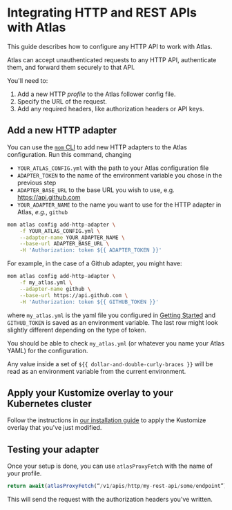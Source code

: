 # Integrating HTTP and REST APIs with Atlas

This guide describes how to configure any HTTP API to work with Atlas.

Atlas can accept unauthenticated requests to any HTTP API, authenticate them, and forward them securely to that API.

You'll need to:
1. Add a new HTTP _profile_ to the Atlas follower config file.
1. Specify the URL of the request.
1. Add any required headers, like authorization headers or API keys.

## Add a new HTTP adapter

You can use the [`mom` CLI](/docs/atlas-docs/install/mom-cli-reference.md) to add new HTTP adapters to the Atlas configuration.
Run this command, changing

-   `YOUR_ATLAS_CONFIG.yml` with the path to your Atlas configuration file
-   `ADAPTER_TOKEN` to the name of the environment variable you chose in the previous step
-   `ADAPTER_BASE_URL` to the base URL you wish to use, e.g. https://api.github.com
-   `YOUR_ADAPTER_NAME` to the name you want to use for the HTTP adapter in Atlas, _e.g._, `github`

```sh
mom atlas config add-http-adapter \
    -f YOUR_ATLAS_CONFIG.yml \
    --adapter-name YOUR_ADAPTER_NAME \
    --base-url ADAPTER_BASE_URL \
    -H 'Authorization: token ${{ ADAPTER_TOKEN }}'
```

For example, in the case of a Github adapter, you might have:
```sh
mom atlas config add-http-adapter \
    -f my_atlas.yml \
    --adapter-name github \
    --base-url https://api.github.com \
    -H 'Authorization: token ${{ GITHUB_TOKEN }}'
```
where `my_atlas.yml` is the yaml file you configured in [Getting Started](/docs/atlas-docs/getting-started.md) and `GITHUB_TOKEN` is saved as an environment variable. The last row might look slightly different depending on the type of token.

You should be able to check `my_atlas.yml` (or whatever you name your Atlas YAML) for the configuration.

Any value inside a set of `${{ dollar-and-double-curly-braces }}` will be read as an environment variable from the current environment.

## Apply your Kustomize overlay to your Kubernetes cluster

Follow the instructions in [our installation guide](/docs/atlas-docs/install/kubernetes.md) to apply the Kustomize overlay that you've just modified.

## Testing your adapter

Once your setup is done, you can use `atlasProxyFetch` with the name of your profile.

```typescript
return await(atlasProxyFetch(“/v1/apis/http/my-rest-api/some/endpoint”)).json();
```

This will send the request with the authorization headers you've written.
